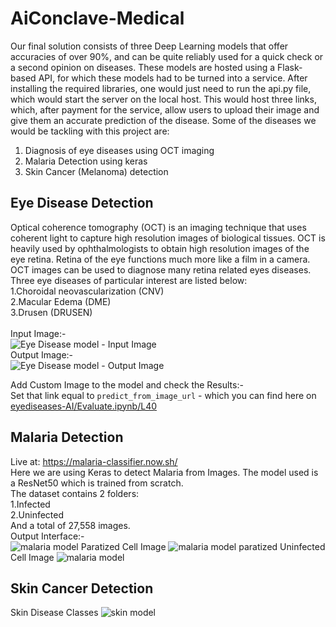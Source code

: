 # AiConclave-Medical
Our final solution consists of three Deep Learning models that offer accuracies of
over 90%, and can be quite reliably used for a quick check or a second opinion on
diseases. These models are hosted using a Flask-based API, for which these
models had to be turned into a service.
After installing the required libraries, one would just need to run the api.py file,
which would start the server on the local host. This would host three links, which,
after payment for the service, allow users to upload their image and give them an
accurate prediction of the disease.
Some of the diseases we would be tackling with this project are:
1.	Diagnosis of eye diseases using OCT imaging
2.	Malaria Detection using keras
3.	Skin Cancer (Melanoma) detection

## Eye Disease Detection
Optical coherence tomography (OCT) is an imaging technique that uses coherent light to capture high resolution images of biological tissues. OCT is heavily used by ophthalmologists to obtain high resolution images of the eye retina. Retina of the eye functions much more like a film in a camera. OCT images can be used to diagnose many retina related eyes diseases. Three eye diseases of  particular interest are listed below:<br>
    1.Choroidal neovascularization (CNV)<br>
    2.Macular Edema (DME)<br>
    3.Drusen (DRUSEN)<br><br>
Input Image:-<br>
![Eye Disease model - Input Image](https://raw.githubusercontent.com/sarthaksahni1/AiConclave-Medical/master/images/NORMAL-2038-3.jpeg)<br>
Output Image:-<br>
![Eye Disease model - Output Image](https://raw.githubusercontent.com/sarthaksahni1/AiConclave-Medical/master/images/index.png)<br>

Add Custom Image to the model and check the Results:- <br>
Set that link equal to `predict_from_image_url` - which you can find here on [eyediseases-AI/Evaluate.ipynb/L40](https://github.com/sarthaksahni1/AiConclave-Medical/blob/master/eyediseases-AI/Evaluate.ipynb#L40)
<br>
## Malaria Detection
Live at: https://malaria-classifier.now.sh/
<br>
Here we are using Keras to detect Malaria from Images. The model used is a ResNet50 which is trained from scratch.<br>
The dataset contains 2 folders:<br>
 1.Infected<br>
 2.Uninfected<br>
And a total of 27,558 images.<br>
Output Interface:-<br>
![malaria model](https://raw.githubusercontent.com/sarthaksahni1/AiConclave-Medical/master/images/Malaria%20Screen.PNG)
Paratized Cell Image
![malaria model paratized](https://storage.googleapis.com/kagglesdsdata/datasets%2F87153%2F200743%2Fcell_images%2Fcell_images%2FParasitized%2FC100P61ThinF_IMG_20150918_144104_cell_163.png?GoogleAccessId=datasets-dataviewer@kaggle-161607.iam.gserviceaccount.com&Expires=1545725934&Signature=GdyL85KBDVvcXBDhYLCdSq84CPAW0Ow0tkB%2Fy0w429iwTP6bE7CdZEut6QBjOS57vr1F88rVSYbH9X19PB9fAWjCg99J4%2BEiKMabLTkYlDhKkOqAwBnDzJPnZjr6mmQ21Tt%2B1DUBZxXc%2BaQJ9SyfjQPjgyCNOXgAq1CMrOmhHuyFQ3PoJgNHUp%2FnvrGQBrH2r78hsxIrkuItW3W1jRCGA5qOMXiE4EFlYZGVrEH1r4u7b6ZgOzGerudj0eBlLWQtdeWc4CeLq9daVt6U80rBDUNVoKJED6rTlJHSxLmU4qRMNxUGNmXTqLaJ%2BvVlzkOgal2%2BaF1885Pz2klp%2FqnaYA%3D%3D)
Uninfected Cell Image
![malaria model](https://storage.googleapis.com/kagglesdsdata/datasets%2F87153%2F200743%2Fcell_images%2Fcell_images%2FUninfected%2FC100P61ThinF_IMG_20150918_144104_cell_131.png?GoogleAccessId=datasets-dataviewer@kaggle-161607.iam.gserviceaccount.com&Expires=1545719681&Signature=eEsY0PEoKz%2Fn%2BVJpmksRbREELtdXsMwIWQS6WbxDfLVbVxunla4HmoRgcmsS3ZP3VHavwXM13nWy%2BG0fsVRDR2NIwtGISgm5mIOan6gkrnaWLGW1IJONHuguBAnLTgayX1S7szp%2F9LJxk5oHKixNNE2enqQuhgXejMTVtByDFYeJbKsRDF1LMX1DpbmyzLn9%2FvXEyQyOZrGCWduCLSivbarTJnTB5PIzXvYKvvZFRgzb5q2z03w%2FgigOT%2FF4%2BAE%2BGIsTRckKlTqF%2FTu%2B7FNw0LvZOy6E%2B6D%2FAXnLnmy6bDWUuW3qtJejK%2FuZTJh0pFiYRODp9KML7UujdB6eysao4Q%3D%3D)
<br>
## Skin Cancer Detection
Skin Disease Classes
![skin model](https://raw.githubusercontent.com/sarthaksahni1/AiConclave-Medical/master/images/skin_disease_classes.png)

